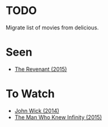 # TODO
Migrate list of movies from delicious.

# Seen
 - [The Revenant (2015)](http://www.imdb.com/title/tt1663202/)

# To Watch
 - [John Wick (2014)](http://www.imdb.com/title/tt2911666/)
 - [The Man Who Knew Infinity (2015)](http://www.imdb.com/title/tt0787524/)
